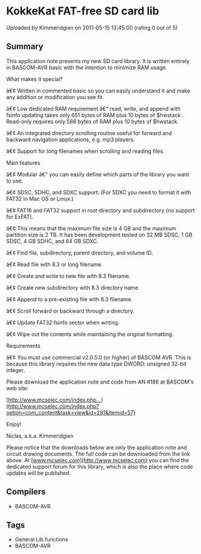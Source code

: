 # KokkeKat FAT-free SD card lib

Uploaded by Kimmeridgien on 2011-05-15 13:45:00 (rating 0 out of 5)

## Summary

This application note presents my new SD card library. It is written entirely in BASCOM-AVR basic with the intention to minimize RAM usage.


What makes it special?  

â€¢ Written in commented basic so you can easily understand it and make any addition or modification you see fit.  

â€¢ Low dedicated RAM requirement â€“ read, write, and append with fsinfo updating takes only 651 bytes of RAM plus 10 bytes of $hwstack . Read-only requires only 588 bytes of RAM plus 10 bytes of $hwstack.  

â€¢ An integrated directory scrolling routine useful for forward and backward navigation applications, e.g. mp3 players.  

â€¢ Support for long filenames when scrolling and reading files.


Main features  

â€¢ Modular â€“ you can easily define which parts of the library you want to use.  

â€¢ SDSC, SDHC, and SDXC support. (For SDXC you need to format it with FAT32 in Mac OS or Linux.)  

â€¢ FAT16 and FAT32 support in root directory and subdirectory (no support for ExFAT).  

â€¢ This means that the maximum file size is 4 GB and the maximum partition size is 2 TB. It has been development tested on 32 MB SDSC, 1 GB SDSC, 4 GB SDHC, and 64 GB SDXC.  

â€¢ Find file, subdirectory, parent directory, and volume ID.  

â€¢ Read file with 8.3 or long filename.  

â€¢ Create and write to new file with 8.3 filename.  

â€¢ Create new subdirectory with 8.3 directory name.  

â€¢ Append to a pre-existing file with 8.3 filename.  

â€¢ Scroll forward or backward through a directory.  

â€¢ Update FAT32 fsinfo sector when writing.  

â€¢ Wipe out the contents while maintaining the original formatting.


Requirements  

â€¢ You must use commercial v2.0.5.0 (or higher) of BASCOM AVR. This is because this library requires the new data type DWORD: unsigned 32-bit integer.


Please download the application note and code from AN #186 at BASCOM's web site:


[http://www.mcselec.com/index.php...](http://www.mcselec.com/index.php?option=com_content&task=view&id=291&Itemid=57)


Enjoy!


Niclas, a.k.a. Kimmeridgien


Please notice that the downloads below are only the application note and circuit drawing documents. The full code can be downloaded from the link above. At [www.mcselec.com](http://www.mcselec.com) you can find the dedicated support forum for this library, which is also the place where code updates will be published.

## Compilers

- BASCOM-AVR

## Tags

- General Lib.functions
- BASCOM-AVR
